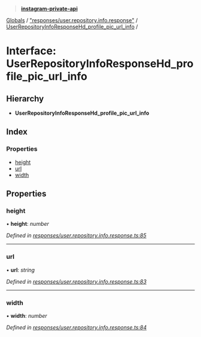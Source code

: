 > **[instagram-private-api](../README.md)**

[Globals](../README.md) / ["responses/user.repository.info.response"](../modules/_responses_user_repository_info_response_.md) / [UserRepositoryInfoResponseHd_profile_pic_url_info](_responses_user_repository_info_response_.userrepositoryinforesponsehd_profile_pic_url_info.md) /

# Interface: UserRepositoryInfoResponseHd_profile_pic_url_info

## Hierarchy

* **UserRepositoryInfoResponseHd_profile_pic_url_info**

## Index

### Properties

* [height](_responses_user_repository_info_response_.userrepositoryinforesponsehd_profile_pic_url_info.md#height)
* [url](_responses_user_repository_info_response_.userrepositoryinforesponsehd_profile_pic_url_info.md#url)
* [width](_responses_user_repository_info_response_.userrepositoryinforesponsehd_profile_pic_url_info.md#width)

## Properties

###  height

• **height**: *number*

*Defined in [responses/user.repository.info.response.ts:85](https://github.com/dilame/instagram-private-api/blob/173bc62/src/responses/user.repository.info.response.ts#L85)*

___

###  url

• **url**: *string*

*Defined in [responses/user.repository.info.response.ts:83](https://github.com/dilame/instagram-private-api/blob/173bc62/src/responses/user.repository.info.response.ts#L83)*

___

###  width

• **width**: *number*

*Defined in [responses/user.repository.info.response.ts:84](https://github.com/dilame/instagram-private-api/blob/173bc62/src/responses/user.repository.info.response.ts#L84)*